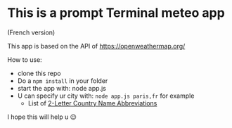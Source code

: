 # This is a prompt Terminal meteo app

(French version)

This app is based on the API of https://openweathermap.org/

How to use:
- clone this repo
- Do a ```npm install``` in your folder
- start the app with: node app.js
- U can specify ur city with: ```node app.js paris,fr``` for example
  * List of [2-Letter Country Name Abbreviations](https://www.willmaster.com/blog/misc/country-name-abbreviations.php)

I hope this will help u :wink:
